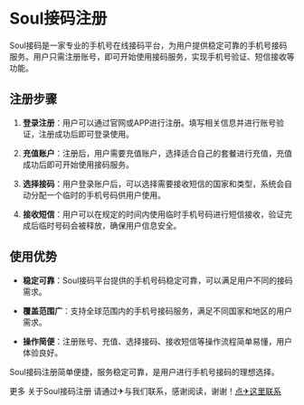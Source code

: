 # Soul接码注册

Soul接码是一家专业的手机号在线接码平台，为用户提供稳定可靠的手机号接码服务。用户只需注册账号，即可开始使用接码服务，实现手机号验证、短信接收等功能。

## 注册步骤

1. **登录注册**：用户可以通过官网或APP进行注册。填写相关信息并进行账号验证，注册成功后即可登录使用。

2. **充值账户**：注册后，用户需要充值账户，选择适合自己的套餐进行充值，充值成功后即可开始使用接码服务。

3. **选择接码**：用户登录账户后，可以选择需要接收短信的国家和类型，系统会自动分配一个临时的手机号码供用户使用。

4. **接收短信**：用户可以在规定的时间内使用临时手机号码进行短信接收，验证完成后临时号码会被释放，确保用户信息安全。

## 使用优势

- **稳定可靠**：Soul接码平台提供的手机号码稳定可靠，可以满足用户不同的接码需求。

- **覆盖范围广**：支持全球范围内的手机号接码服务，满足不同国家和地区的用户需求。

- **操作简便**：注册账号、充值、选择接码、接收短信等操作流程简单易懂，用户体验良好。

Soul接码注册简单便捷，服务稳定可靠，是用户进行手机号接码的理想选择。

更多 关于Soul接码注册 请通过✈与我们联系，感谢阅读，谢谢！[点✈这里联系](https://ss.k02.cc)
